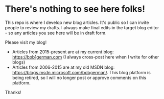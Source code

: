 # There's nothing to see here folks!

This repo is where I develop new blog articles. It's public so I can invite people to review my drafts. I always make final edits in the target blog editor - so any articles you see here will be in draft form.

Please visit my blog!

* Articles from 2015-present are at my current blog: https://bob1german.com (I always cross-post here when I write for other blogs)
* Articles from 2006-2015 are at my old MSDN blog: https://blogs.msdn.microsoft.com/bobgerman/. This blog platform is being retired, so I will no longer post or approve comments on this platform.

Thanks!
